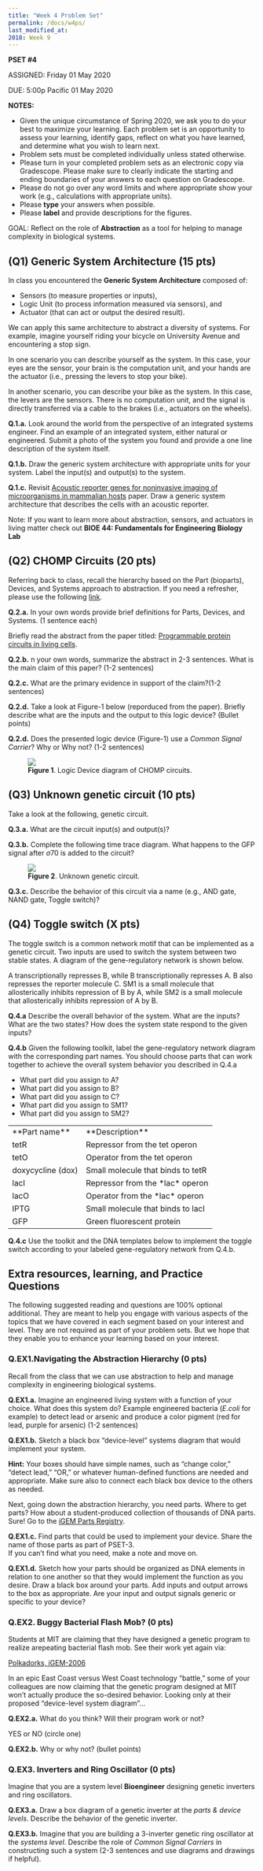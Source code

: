 ```yaml
---
title: "Week 4 Problem Set"
permalink: /docs/w4ps/
last_modified_at: 
2018: Week 9
---
```

**PSET #4**

ASSIGNED: Friday 01 May 2020

DUE: 5:00p Pacific 01 May 2020

**NOTES:**

- Given the unique circumstance of Spring 2020, we ask you to do your best to maximize your learning. Each problem set is an opportunity to assess your learning, identify gaps, reflect on what you have learned, and determine what you wish to learn next.
- Problem sets must be completed individually unless stated otherwise.
- Please turn in your completed problem sets as an electronic copy via Gradescope. Please make sure to clearly indicate the starting and ending boundaries of your answers to each question on Gradescope.
- Please do not go over any word limits and where appropriate show your work (e.g., calculations with appropriate units).
- Please **type** your answers when possible.  
- Please **label** and provide descriptions for the figures. 


GOAL: Reflect on the role of **Abstraction** as a tool for helping to manage complexity in biological systems.  

## (Q1) Generic System Architecture (15 pts)

In class you encountered the **Generic System Architecture** composed of: 

  - Sensors (to measure properties or inputs), 
  - Logic Unit (to process information measured via sensors), and 
  - Actuator (that can act or output the desired result). 

We can apply this same architecture to abstract a diversity of systems.
For example, imagine yourself riding your bicycle on University Avenue and encountering a stop sign. 

In one scenario you can describe yourself as the system.  In this case, your eyes are the sensor, your brain is the computation unit, and your hands are the actuator (i.e., pressing the levers to stop your bike).  

In another scenario, you can describe your bike as the system.  In this case, the levers are the sensors. There is no computation unit, and the signal is directly transferred via a cable to the brakes (i.e., actuators on the wheels).  

**Q.1.a.** Look around the world from the perspective of an integrated systems engineer. Find an example of an integrated system, either natural or engineered. Submit a photo of the system you found and provide a one line description of the system itself. 

**Q.1.b.** Draw the generic system architecture with appropriate units for your system. Label the input(s) and output(s) to the system. 

**Q.1.c.** Revisit [Acoustic reporter genes for noninvasive imaging of microorganisms in mammalian hosts](https://www.nature.com/articles/nature25021) paper.  Draw a generic system architecture that describes the cells with an acoustic reporter.

Note: If you want to learn more  about abstraction, sensors, and actuators in living matter check out **BIOE 44: Fundamentals for Engineering Biology Lab** 

## (Q2) CHOMP Circuits (20 pts)

Referring back to class, recall the hierarchy based on the Part (bioparts), Devices, and Systems approach to abstraction. 
If you need a refresher, please use the following [link](https://parts.igem.org/Abstraction_Hierarchy).

**Q.2.a.**  In your own words provide brief definitions for Parts, Devices, and Systems. (1 sentence each)

Briefly read the abstract from the paper titled: [Programmable protein circuits in living cells](https://science.sciencemag.org/content/361/6408/1252.long). 

**Q.2.b.** n your own words, summarize the abstract in 2-3 sentences. What is the main claim of this paper? (1-2 sentences)

**Q.2.c.** What are the primary evidence in support of the claim?(1-2 sentences)

**Q.2.d.** Take a look at Figure-1 below  (reporduced from the paper). Briefly describe what are the inputs and the output to this logic device? (Bullet points)

**Q.2.d.** Does the presented logic device (Figure-1) use a *Common Signal Carrier*? Why or Why not? (1-2 sentences)

<figure>
<a href="/assets/images/Pset3-LogicGate .png"><img src="/assets/images/Pset3-LogicGate .png"></a>
<figcaption><b>Figure 1</b>. Logic Device diagram of CHOMP circuits.</figcaption>
</figure>

## (Q3) Unknown genetic circuit (10 pts)

Take a look at the following, genetic circuit.  

**Q.3.a.** What are the circuit input(s) and output(s)?

**Q.3.b.** Complete the following time trace diagram. What happens to the GFP signal after  $\sigma70$ is added to the circuit? 

<figure>
<a href="/assets/images/PSET4-2020-FIG1.png"><img src="/assets/images/PSET4-2020-FIG1.png"></a>
<figcaption><b>Figure 2</b>. Unknown genetic circuit.</figcaption>
</figure>

**Q.3.c.** Describe the behavior of this circuit via a name (e.g., AND gate, NAND gate, Toggle switch)?

## (Q4) Toggle switch (X pts)

The toggle switch is a common network motif that can be implemented as a genetic circuit. Two inputs are used to switch the system between two stable states. A diagram of the gene-regulatory network is shown below.

A transcriptionally represses B, while B transcriptionally represses A. B also represses the reporter molecule C. SM1 is a small molecule that allosterically inhibits repression of B by A, while SM2 is a small molecule that allosterically inhibits repression of A by B.

**Q.4.a**  Describe the overall behavior of the system. What are the inputs? What are the two states? How does the system state respond to the given inputs?

**Q.4.b** Given the following toolkit, label the gene-regulatory network diagram with the corresponding part names. You should choose parts that can work together to achieve the overall system behavior you described in Q.4.a
- What part did you assign to A?
- What part did you assign to B?
- What part did you assign to C?
- What part did you assign to SM1?
- What part did you assign to SM2?

<table>
  <tr>
    <td> **Part name** </td>
    <td> **Description** </td>
  </tr>
  <tr>
    <td>tetR</td>
    <td>Repressor from the tet operon</td>
  </tr>
  <tr>
    <td>tetO</td>
    <td>Operator from the tet operon</td>
  </tr>
  <tr>
    <td>doxycycline (dox)</td>
    <td>Small molecule that binds to tetR</td>
  </tr>
  <tr>
    <td>lacI</td>
    <td>Repressor from the *lac* operon</td>
  </tr>
  <tr>
    <td>lacO</td>
    <td>Operator from the *lac* operon</td>
  </tr>
  <tr>
    <td>IPTG</td>
    <td>Small molecule that binds to lacI</td>
  </tr>
  <tr>
    <td>GFP</td>
    <td>Green fluorescent protein</td>
  </tr>
</table>

**Q.4.c** Use the toolkit and the DNA templates below to implement the toggle switch according to your labeled gene-regulatory network from Q.4.b.

## Extra resources, learning, and Practice Questions

The following suggested reading and questions are 100% optional additional. They are meant to help you engage with various aspects of the topics that we have covered in each segment based on your interest and level. They are not required as part of your problem sets. But we hope that they enable you to enhance your learning based on your interest.

### Q.EX1.Navigating the Abstraction Hierarchy (0 pts)

Recall from the class that we can use abstraction to help and manage complexity in engineering biological systems. 

**Q.EX1.a.**  Imagine an engineered living system with a function of your choice.  What does this system do?
 Example engineered bacteria (*E.coli* for example) to detect lead or arsenic and produce a color pigment (red for lead, purple for arsenic) (1-2 sentences)

**Q.EX1.b.**  Sketch a black box “device-level” systems diagram that would implement your system.  

**Hint:** Your boxes should have simple names, such as “change color,” “detect lead,” “OR,” or whatever human-defined functions are needed and appropriate.  Make sure also to connect each black box device to the others as needed.    

Next, going down the abstraction hierarchy, you need parts.  Where to get parts?  How about a student-produced collection of thousands of DNA parts.  Sure! Go to the [iGEM Parts Registry](http://parts.igem.org/Catalog).  

**Q.EX1.c.** Find parts that could be used to implement your device.  Share the name of those parts as part of PSET-3.  
If you can’t find what you need, make a note and move on.

**Q.EX1.d.**   Sketch how your parts should be organized as DNA elements in relation to one another so that they would implement the function as you desire.  Draw a black box around your parts.  Add inputs and output arrows to the box as appropriate. Are your input and output signals generic or specific to your device?

### Q.EX2.  Buggy Bacterial Flash Mob? (0 pts)
 
 Students at MIT are claiming that they have designed a genetic program to realize 
 arepeating bacterial flash mob.  See their work yet again via:
 
[Polkadorks, iGEM-2006](https://2006.igem.org/wiki/index.php/IAP2004:Polkadorks)
 
In an epic East Coast versus West Coast technology “battle,” some of your colleagues
are now claiming that the genetic program designed at MIT won’t actually produce the
so-desired behavior.  Looking only at their proposed “device-level system diagram”...

**Q.EX2.a.** What do you think?  Will their program work or not?   

YES or NO (circle one)

**Q.EX2.b.**  Why or why not? (bullet points) 

### Q.EX3. Inverters and Ring Oscillator (0 pts)

Imagine that you are a system level **Bioengineer** designing genetic inverters and ring oscillators.

**Q.EX3.a.** Draw a box diagram of a genetic inverter at the *parts & device levels*. Describe the behavior of the genetic inverter. 

**Q.EX3.b.** Imagine that you are building a 3-inverter genetic ring oscillator at the *systems level*. Describe the role of *Common Signal Carriers* in constructing such a system (2-3 sentences and use diagrams and drawings if helpful).  





